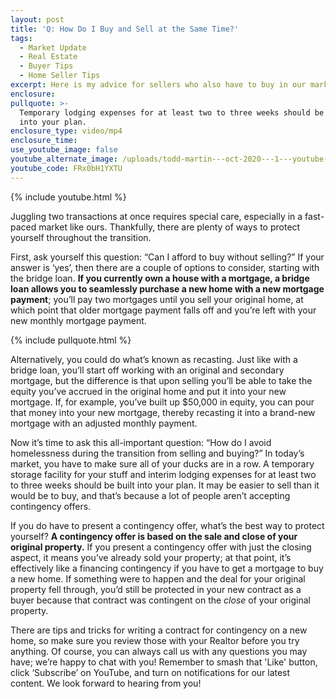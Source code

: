 ```yaml
---
layout: post
title: 'Q: How Do I Buy and Sell at the Same Time?'
tags:
  - Market Update
  - Real Estate
  - Buyer Tips
  - Home Seller Tips
excerpt: Here is my advice for sellers who also have to buy in our market.
enclosure:
pullquote: >-
  Temporary lodging expenses for at least two to three weeks should be built
  into your plan.
enclosure_type: video/mp4
enclosure_time:
use_youtube_image: false
youtube_alternate_image: /uploads/todd-martin---oct-2020---1---youtube-edit.jpg
youtube_code: FRx0bH1YXTU
---
```


{% include youtube.html %}

Juggling two transactions at once requires special care, especially in a fast-paced market like ours. Thankfully, there are plenty of ways to protect yourself throughout the transition.&nbsp;

First, ask yourself this question: “Can I afford to buy without selling?” If your answer is ‘yes’, then there are a couple of options to consider, starting with the bridge loan. **If you currently own a house with a mortgage, a bridge loan allows you to seamlessly purchase a new home with a new mortgage payment**; you’ll pay two mortgages until you sell your original home, at which point that older mortgage payment falls off and you’re left with your new monthly mortgage payment.&nbsp;

{% include pullquote.html %}

Alternatively, you could do what’s known as recasting. Just like with a bridge loan, you’ll start off working with an original and secondary mortgage, but the difference is that upon selling you’ll be able to take the equity you’ve accrued in the original home and put it into your new mortgage. If, for example, you’ve built up $50,000 in equity, you can pour that money into your new mortgage, thereby recasting it into a brand-new mortgage with an adjusted monthly payment.&nbsp;

Now it’s time to ask this all-important question: “How do I avoid homelessness during the transition from selling and buying?” In today’s market, you have to make sure all of your ducks are in a row. A temporary storage facility for your stuff and interim lodging expenses for at least two to three weeks should be built into your plan. It may be easier to sell than it would be to buy, and that’s because a lot of people aren’t accepting contingency offers.&nbsp;

If you do have to present a contingency offer, what’s the best way to protect yourself? **A contingency offer is based on the sale and close of your original property.** If you present a contingency offer with just the closing aspect, it means you’ve already sold your property; at that point, it’s effectively like a financing contingency if you have to get a mortgage to buy a new home. If something were to happen and the deal for your original property fell through, you’d still be protected in your new contract as a buyer because that contract was contingent on the *close* of your original property.&nbsp;

There are tips and tricks for writing a contract for contingency on a new home, so make sure you review those with your Realtor before you try anything. Of course, you can always call us with any questions you may have; we’re happy to chat with you\! Remember to smash that 'Like' button, click ‘Subscribe’ on YouTube, and turn on notifications for our latest content. We look forward to hearing from you\!&nbsp;